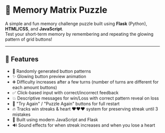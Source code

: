 # 🧠 Memory Matrix Puzzle

A simple and fun memory challenge puzzle built using **Flask** (Python), **HTML/CSS**, and **JavaScript**.  
Test your short-term memory by remembering and repeating the glowing pattern of grid buttons!

---

## 🚀 Features

- 🎲 Randomly generated button patterns
- ✨ Glowing button preview animation
- ➕ Difficulty increases after a few turns (number of turns are different for each amount buttons)
- ✅ Click-based input with correct/incorrect feedback
- 💥 Descriptive messages for win/Loss with correct pattern reveal on loss
- 🔄 "Try Again" / "Puzzle Again" buttons for full restart
- 🔥 Tracks win streaks & heart ❤️❤️❤️ system for preserving streak until 3 mistakes
- 🎯 Built using modern JavaScript and Flask
- 🔊 Sound effects for when streak increases and when you lose a heart